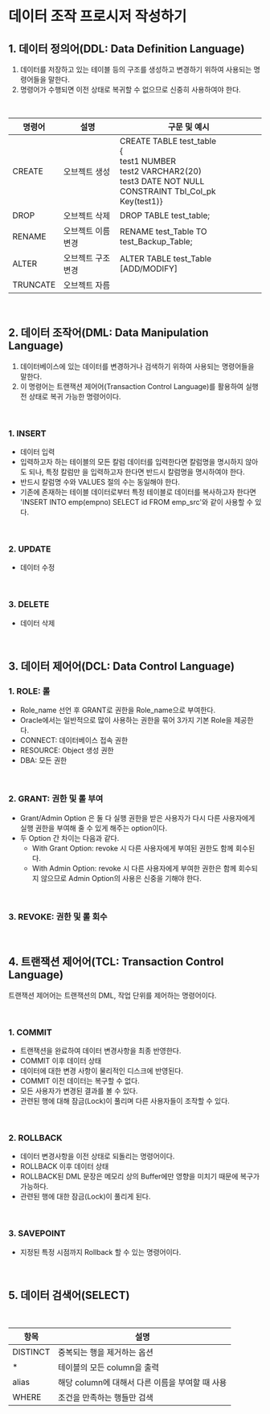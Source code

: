 # 데이터 조작 프로시저 작성하기

## 1. 데이터 정의어(DDL: Data Definition Language)

1. 데이터를 저장하고 있는 테이블 등의 구조를 생성하고 변경하기 위하여 사용되는 명령어들을 말한다.
2. 명령어가 수행되면 이전 상태로 복귀할 수 없으므로 신중히 사용하여야 한다.

<br/>

| 명령어   | 설명               | 구문 및 예시                                                 |
| -------- | ------------------ | ------------------------------------------------------------ |
| CREATE   | 오브젝트 생성      | CREATE TABLE test_table<br />{<br />test1 NUMBER<br />test2 VARCHAR2(20)<br />test3 DATE NOT NULL<br />CONSTRAINT Tbl_Col_pk Key(test1)} |
| DROP     | 오브젝트 삭제      | DROP TABLE test_table;                                       |
| RENAME   | 오브젝트 이름 변경 | RENAME test_Table TO test_Backup_Table;                      |
| ALTER    | 오브젝트 구조 변경 | ALTER TABLE test_Table [ADD/MODIFY]                          |
| TRUNCATE | 오브젝트 자름      |                                                              |



<br/>

## 2. 데이터 조작어(DML: Data Manipulation Language)

1. 데이터베이스에 있는 데이터를 변경하거나 검색하기 위하여 사용되는 명령어들을 말한다.
2. 이 명령어는 트랜잭션 제어어(Transaction Control Language)를 활용하여 실행 전 상태로 복귀 가능한 명령어이다.



<br/>

### 1. INSERT

- 데이터 입력
- 입력하고자 하는 테이블의 모든 칼럼 데이터를 입력한다면 칼럼명을 명시하지 않아도 되나, 특정 칼럼만 을 입력하고자 한다면 반드시 칼럼명을 명시하여야 한다.
- 반드시 칼럼명 수와 VALUES 절의 수는 동일해야 한다.
- 기존에 존재하는 테이블 데이터로부터 특정 테이블로 데이터를 복사하고자 한다면 'INSERT INTO emp(empno) SELECT id FROM emp_src'와 같이 사용할 수 있다.



<br/>

### 2. UPDATE

- 데이터 수정



<br/>

### 3. DELETE

- 데이터 삭제



<br/>

## 3. 데이터 제어어(DCL: Data Control Language)

### 1. ROLE: 롤

- Role_name 선언 후 GRANT로 권한을 Role_name으로 부여한다.
- Oracle에서는 일반적으로 많이 사용하는 권한을 묶어 3가지 기본 Role을 제공한다.
- CONNECT: 데이터베이스 접속 권한
- RESOURCE: Object 생성 권한
- DBA: 모든 권한



<br/>

### 2. GRANT: 권한 및 롤 부여

- Grant/Admin Option 은 둘 다 실행 권한을 받은 사용자가 다시 다른 사용자에게 실행 권한을 부여해 줄 수 있게 해주는 option이다.
- 두 Option 간 차이는 다음과 같다.
  - With Grant Option: revoke 시 다른 사용자에게 부여된 권한도 함께 회수된다.
  - With Admin Option: revoke 시 다른 사용자에게 부여한 권한은 함께 회수되지 않으므로 Admin Option의 사용은 신중을 기해야 한다.



<br/>

### 3. REVOKE: 권한 및 롤 회수



<br/>

## 4. 트랜잭션 제어어(TCL: Transaction Control Language)

트랜잭션 제어어는 트랜잭션의 DML, 작업 단위를 제어하는 명령어이다.



<br/>

### 1. COMMIT

- 트랜잭션을 완료하여 데이터 변경사항을 최종 반영한다.
- COMMIT 이후 데이터 상태
- 데이터에 대한 변경 사항이 물리적인 디스크에 반영된다.
- COMMIT 이전 데이터는 복구할 수 없다.
- 모든 사용자가 변경된 결과를 볼 수 있다.
- 관련된 행에 대해 잠금(Lock)이 풀리며 다른 사용자들이 조작할 수 있다.



<br/>

### 2. ROLLBACK

- 데이터 변경사항을 이전 상태로 되돌리는 명령어이다.
- ROLLBACK 이후 데이터 상태
- ROLLBACK된 DML 문장은 메모리 상의 Buffer에만 영향을 미치기 때문에 복구가 가능하다.
- 관련된 행에 대한 잠금(Lock)이 풀리게 된다.



<br/>

### 3. SAVEPOINT

- 지정된 특정 시점까지 Rollback 할 수 있는 명령어이다.





<br/>

## 5. 데이터 검색어(SELECT)

<br/>

| 항목     | 설명                                            |
| -------- | ----------------------------------------------- |
| DISTINCT | 중복되는 행을 제거하는 옵션                     |
| *        | 테이블의 모든 column을 출력                     |
| alias    | 해당 column에 대해서 다른 이름을 부여할 때 사용 |
| WHERE    | 조건을 만족하는 행들만 검색                     |

















<br/><br/>